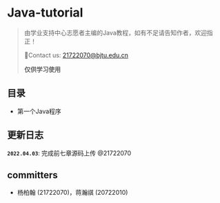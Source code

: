 # Java-tutorial

>由学业支持中心志愿者主编的Java教程，如有不足请告知作者，欢迎指正！
>
>📮Contact us: 21722070@bjtu.edu.cn 
> 
>**仅供学习使用**
> 
> 
## 目录
* 第一个Java程序

## 更新日志

**`2022.04.03`**: 完成前七章源码上传 @21722070


## committers

* 杨柏翰 (21722070)，蒋瀚祺 (20722010)
